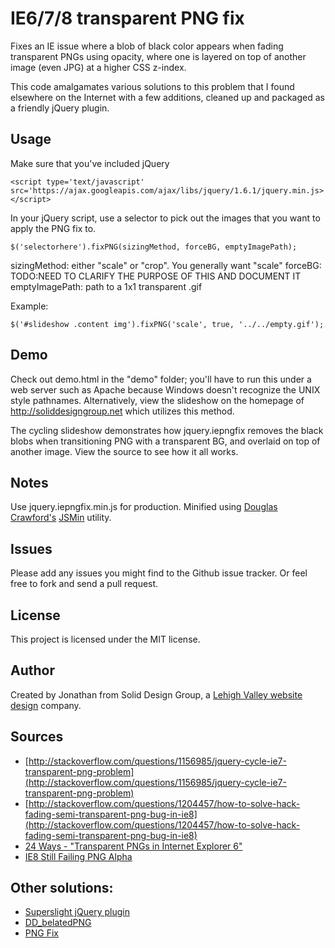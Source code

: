 # IE6/7/8 transparent PNG fix

Fixes an IE issue where a blob of black color appears when fading transparent PNGs using opacity, where one is layered on top of another image (even JPG) at a higher CSS z-index.

This code amalgamates various solutions to this problem that I found elsewhere
on the Internet with a few additions, cleaned up and packaged as a friendly jQuery plugin.

## Usage

Make sure that you've included jQuery

    <script type='text/javascript' src='https://ajax.googleapis.com/ajax/libs/jquery/1.6.1/jquery.min.js></script>

In your jQuery script, use a selector to pick out the images that you want to apply the PNG fix to.

    $('selectorhere').fixPNG(sizingMethod, forceBG, emptyImagePath);

sizingMethod: either "scale" or "crop". You generally want "scale"
forceBG: TODO:NEED TO CLARIFY THE PURPOSE OF THIS AND DOCUMENT IT
emptyImagePath: path to a 1x1 transparent .gif
		
Example:

    $('#slideshow .content img').fixPNG('scale', true, '../../empty.gif');

## Demo

Check out demo.html in the "demo" folder; you'll have to run this under a web server such as Apache because Windows doesn't recognize the UNIX style pathnames. Alternatively, view the slideshow on the homepage of http://soliddesigngroup.net which utilizes this method.

The cycling slideshow demonstrates how jquery.iepngfix removes the black blobs when transitioning PNG with a transparent BG, and overlaid on top of another image. View the source to see how it all works.

## Notes

Use jquery.iepngfix.min.js for production. Minified using [Douglas Crawford's](http://javascript.crockford.com/) [JSMin](http://www.crockford.com/javascript/jsmin.html) utility.

## Issues

Please add any issues you might find to the Github issue tracker. Or feel free to fork and send a pull request.

## License

This project is licensed under the MIT license.

## Author

Created by Jonathan from Solid Design Group, a [Lehigh Valley website design](http://soliddesigngroup.net) company.

## Sources

* [http://stackoverflow.com/questions/1156985/jquery-cycle-ie7-transparent-png-problem](http://stackoverflow.com/questions/1156985/jquery-cycle-ie7-transparent-png-problem)
* [http://stackoverflow.com/questions/1204457/how-to-solve-hack-fading-semi-transparent-png-bug-in-ie8](http://stackoverflow.com/questions/1204457/how-to-solve-hack-fading-semi-transparent-png-bug-in-ie8)
* [24 Ways - "Transparent PNGs in Internet Explorer 6"](http://24ways.org/2007/supersleight-transparent-png-in-ie6)
* [IE8 Still Failing PNG Alpha](http://mezzoblue.com/archives/2010/05/20/ie8_still_fa/)

## Other solutions:

* [Superslight jQuery plugin](http://allinthehead.com/retro/338/supersleight-jquery-plugin)
* [DD_belatedPNG](http://www.dillerdesign.com/experiment/DD_belatedPNG/)
* [PNG Fix](http://blog.pauljamescampbell.co.uk/about-2/png-fix/)